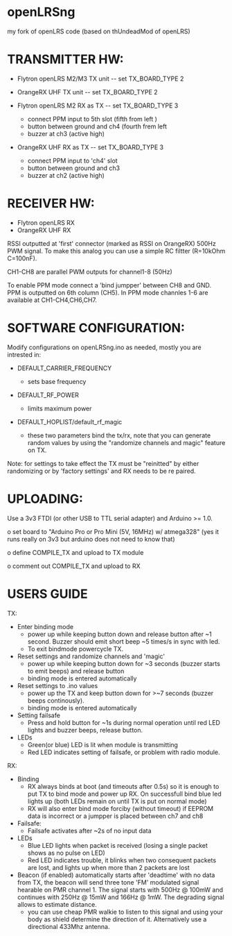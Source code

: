 openLRSng
=========

my fork of openLRS code (based on thUndeadMod of openLRS)

TRANSMITTER HW:
===============
  - Flytron openLRS M2/M3 TX unit -- set TX_BOARD_TYPE 2

  - OrangeRX UHF TX unit -- set TX_BOARD_TYPE 2
  
  - Flytron openLRS M2 RX as TX -- set TX_BOARD_TYPE 3
    - connect PPM input to 5th slot (fifth from left )
    - button between ground and ch4 (fourth frem left
    - buzzer at ch3 (active high)
    
  - OrangeRX UHF RX as TX -- set TX_BOARD_TYPE 3
    - connect PPM input to 'ch4' slot
    - button between ground and ch3
    - buzzer at ch2 (active high)

RECEIVER HW:  
============
  - Flytron openLRS RX 
  - OrangeRX UHF RX
  
  RSSI outputted at 'first' connector (marked as RSSI on OrangeRX) 500Hz PWM signal. To make this analog you can use a simple RC filtter (R=10kOhm C=100nF).
  
  CH1-CH8 are parallel PWM outputs for channel1-8 (50Hz)
  
  To enable PPM mode connect a 'bind jumpper' between CH8 and GND. PPM is outputted on 6th column (CH5). In PPM mode channles 1-6 are available at CH1-CH4,CH6,CH7.
  
SOFTWARE CONFIGURATION:
=======================
Modify configurations on openLRSng.ino as needed, mostly you are intrested in:

  - DEFAULT_CARRIER_FREQUENCY
    - sets base frequency

  - DEFAULT_RF_POWER
    - limits maximum power

  - DEFAULT_HOPLIST/default_rf_magic
    - these two parameters bind the tx/rx, note that you can generate random values by using the
      "randomize channels and magic" feature on TX.

Note: for settings to take effect the TX must be "reinitted" by either randomizing or by 'factory settings' and RX needs to be re paired.

  
UPLOADING:
==========
Use a 3v3 FTDI (or other USB to TTL serial adapter) and Arduino >= 1.0. 

  o set board to "Arduino Pro or Pro Mini (5V, 16MHz) w/ atmega328" (yes it runs really on 3v3 but arduino does not need to know that)

  o define COMPILE_TX and upload to TX module

  o comment out COMPILE_TX and upload to RX


USERS GUIDE
===========

TX:
  - Enter binding mode
    - power up while keeping button down and release button after ~1 second.
      Buzzer should emit short beep ~5 times/s in sync with led.
    - To exit bindmode powercycle TX.
  - Reset settings and randomize channels and 'magic'
    - power up while keeping button down for ~3 seconds (buzzer starts to emit beeps) and release button
    - binding mode is entered automatically
  - Reset settings to .ino values
    - power up the TX and keep button down for >~7 seconds (buzzer beeps continously).
    - binding mode is entered automatically
  - Setting failsafe
    - Press and hold button for ~1s during normal operation until red LED lights and buzzer beeps, release button.
  - LEDs
    - Green(or blue) LED is lit when module is transmitting
    - Red LED indicates setting of failsafe, or problem with radio module.

RX:
  - Binding
    - RX always binds at boot (and timeouts after 0.5s) so it is enough to put TX to bind mode and power up RX.
      On successfull bind blue led lights up (both LEDs remain on until TX is put on normal mode)
    - RX will also enter bind mode forciby (without timeout) if EEPROM data is incorrect or a jumpper is placed between ch7 and ch8
  - Failsafe:
    - Failsafe activates after ~2s of no input data
  - LEDs
    - Blue LED lights when packet is received (losing a single packet shows as no pulse on LED)
    - Red LED indicates trouble, it blinks when two consequent packets are lost, and lights up when more than 2 packets are lost
  - Beacon (if enabled) automatically starts after 'deadtime' with no data from TX, the beacon will send three tone 'FM' modulated signal hearable on PMR channel 1. The signal starts with 500Hz @ 100mW and continues with 250Hz @ 15mW and 166Hz @ 1mW. The degrading signal allows to estimate distance.
    - you can use cheap PMR walkie to listen to this signal and using your body as shield determine the direction of it. Alternatively use a directional 433Mhz antenna.

